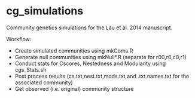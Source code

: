 cg_simulations
==============

Community genetics simulations for the Lau et al. 2014 manuscript.

Workflow:
- Create simulated communities using mkComs.R
- Generate null communities using mkNull*.R (separate for r00,r0,c0,r1)
- Conduct stats for Cscores, Nestedness and Modularity using cgs_Stats.sh
- Post process results (cs.txt,nest.txt,mods.txt and .txt.names.txt for the associated community)
- Get observed (i.e. original) community structure
